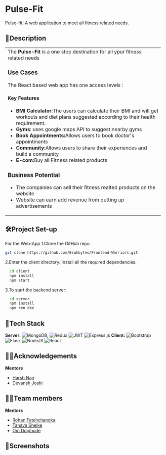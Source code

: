 

<!-- ![pulse_fit-1](https://user-images.githubusercontent.com/114346679/215253604-1da91358-cdbb-4a99-ad1d-94b221594307.png) -->


# Pulse-Fit

Pulse-fit: A web application to meet all fitness related needs.

        


## 📰Description
<table>
  <tr>
    <td>
      The <strong>Pulse-Fit</strong> is a one stop destination for all ypur fitness related needs
    <br>
    <h3>Use Cases</h3>   
    The React based web app has one access levels :
    <h4>Key Features</h4>
    <p>
    <ul>
            <li><strong>BMI Calculator:</strong>The users can calculate their BMI and will get workouts and diet plans suggested according to their health requirement.</li>
            <li><strong>Gyms:</strong> uses google maps API to suggest nearby gyms </li>
            <li><strong>Book Appointments:</strong>Allows users to book doctor's appointments</li>
            <li><strong>Community:</strong>Allows users to  share their experiences and build a community</li>
            <li><strong>E-com:</strong>Buy all FItness related products</li>
    </ul>
    </p>
    <h3>Business Potential</h3>
    <p>
    <ul>
    <li>The companies can sell their fitness realted products on the website</li>
    <li>Website can earn add revenue from putting up advertisements</li>
    </ul>
    </p>
  </td>
 </tr>
</table>

## 🛠️Project Set-up

For the Web-App
1.Clone the GitHub repo
```bash
git clone https://github.com/Bruhbytes/Frontend-Warriors.git
```
2.Enter the client directory. Install all the required dependencies.
```bash
  cd client
  npm install
  npm start
```
3.To start the backend server:
```bash
  cd server
  npm install
  npm ren dev
```

##  🤖Tech Stack

**Server:** ![MongoDB](https://img.shields.io/badge/MongoDB-%234ea94b.svg?style=for-the-badge&logo=mongodb&logoColor=white), ![Redux](https://img.shields.io/badge/redux-%23593d88.svg?style=for-the-badge&logo=redux&logoColor=white) ![JWT](https://img.shields.io/badge/JWT-black?style=for-the-badge&logo=JSON%20web%20tokens)  ![Express.js](https://img.shields.io/badge/express.js-%23404d59.svg?style=for-the-badge&logo=express&logoColor=%2361DAFB)
**Client:**   ![Bootstrap](https://img.shields.io/badge/bootstrap-%23563D7C.svg?style=for-the-badge&logo=bootstrap&logoColor=white) ![Flask](https://img.shields.io/badge/flask-%23000.svg?style=for-the-badge&logo=flask&logoColor=white) ![NodeJS](https://img.shields.io/badge/node.js-6DA55F?style=for-the-badge&logo=node.js&logoColor=white) ![React](https://img.shields.io/badge/react-%2320232a.svg?style=for-the-badge&logo=react&logoColor=%2361DAFB)

##  👨‍🏫Acknowledgements
**Mentors**
 - [Harsh Nag](https://github.com/Jigsaw-23122002)
 - [Devansh Joshi](https://github.com/devdev29)
 
 
##  👩‍💻Team members
**Mentors**
 - [Rohan Fatehchandka](https://github.com/rohanfatehchandka)
 - [Tanaya Shelke](https://github.com/tanayaa1)
 - [Om Doiphode](https://github.com/Om-Doiphode)

##  📱Screenshots

 


